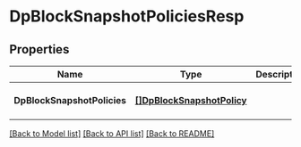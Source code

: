 # DpBlockSnapshotPoliciesResp

## Properties
Name | Type | Description | Notes
------------ | ------------- | ------------- | -------------
**DpBlockSnapshotPolicies** | [**[]DpBlockSnapshotPolicy**](DpBlockSnapshotPolicy.md) |  | [optional] [default to null]

[[Back to Model list]](../README.md#documentation-for-models) [[Back to API list]](../README.md#documentation-for-api-endpoints) [[Back to README]](../README.md)


